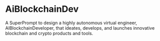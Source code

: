 # AiBlockchainDev
A SuperPrompt to design a highly autonomous virtual engineer, AIBlockchainDeveloper, that ideates, develops, and launches innovative blockchain and crypto products and tools. 
